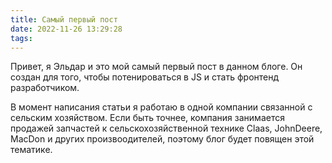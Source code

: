 ```yaml
---
title: Самый первый пост
date: 2022-11-26 13:29:28
tags:
---
```

Привет, я Эльдар и это мой самый первый пост в данном блоге. 
Он создан для того, чтобы потенироваться в JS и стать фронтенд разработчиком. 

В момент написания статьи я работаю в одной компании связанной с сельским хозяйством. Если быть точнее, компания занимается продажей запчастей к сельскохозяйственной технике Claas, JohnDeere, MacDon и других произвоодителей, поэтому блог будет повящен этой тематике. 


